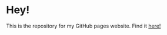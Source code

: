 # Hey!

This is the repository for my GitHub pages website. Find it [here!](https://ahmadsobohhh.github.io/)
